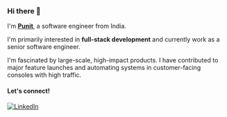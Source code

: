 ### Hi there 👋

I'm [**Punit**](https://bhesota.web.app), a software engineer from India.

I'm primarily interested in **full-stack development** and currently work as a
senior software engineer.

I'm fascinated by large-scale, high-impact products. I have contributed to major feature launches and automating systems in customer-facing consoles with high traffic.

#### Let's connect!
[<img alt="LinkedIn" src="https://img.shields.io/badge/LinkedIn-%230E76A8.svg?&style=for-the-badge&logo=LinkedIn&logoColor=white" />](https://linkedin.com/in/punitbhesota)
